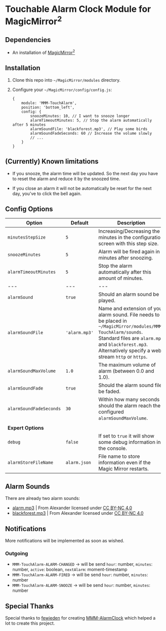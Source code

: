# Touchable Alarm Clock Module for MagicMirror<sup>2</sup>

## Dependencies

* An installation of [MagicMirror<sup>2</sup>](https://github.com/MichMich/MagicMirror)

## Installation

1. Clone this repo into `~/MagicMirror/modules` directory.
1. Configure your `~/MagicMirror/config/config.js`:

    ```
    {
        module: 'MMM-TouchAlarm',
        position: 'bottom_left',
        config: {
            snoozeMinutes: 10, // I want to snooze longer
            alarmTimeoutMinutes: 5, // Stop the alarm automatically after 5 minutes
            alarmSoundFile: 'blackforest.mp3', // Play some birds
            alarmSoundFadeSeconds: 60 // Increase the volume slowly
            // ...
        }
    }
    ```

## (Currently) Known limitations

* If you snooze, the alarm time will be updated. So the next day you have to reset the alarm and reduce it by the snoozed time.

* If you close an alarm it will not be automatically be reset for the next day, you've to click the bell again.


## Config Options

| **Option** | **Default** | **Description** |
| ---                     | --- | --- |
| `minutesStepSize`       | `5` | Increasing/Decreasing the minutes in the configuration screen with this step size. |
| `snoozeMinutes`         | `5` | Alarm will be fired again in x minutes after snoozing. |
| `alarmTimeoutMinutes`   | `5` | Stop the alarm automatically after this amount of minutes. |
| ---                     | --- | --- |
| `alarmSound`            | `true` | Should an alarm sound be played. |
| `alarmSoundFile`        | `'alarm.mp3'` | Name and extension of your alarm sound. File needs to be placed in `~/MagicMirror/modules/MMM-TouchAlarm/sounds`. Standard files are `alarm.mp3` and `blackforest.mp3`.  Alternatively specify a web stream `http` or `https`. |
| `alarmSoundMaxVolume`   | `1.0` | The maximum volume of alarm (between 0.0 and 1.0). |
| `alarmSoundFade`        | `true` | Should the alarm sound file be faded. |
| `alarmSoundFadeSeconds` | `30` | Within how many seconds should the alarm reach the configured `alarmSoundMaxVolume`. |
|                         | | |
| **Expert Options**      | | |
| `debug`                 | `false` | If set to `true` it will show some debug information in the console. |
| `alarmStoreFileName`    | `alarm.json` | File name to store information even if the Magic Mirror restarts. |

## Alarm Sounds

There are already two alarm sounds:

* [alarm.mp3](http://www.orangefreesounds.com/mp3-alarm-clock/) | From Alexander licensed under [CC BY-NC 4.0](https://creativecommons.org/licenses/by-nc/4.0/)
* [blackforest.mp3](http://www.orangefreesounds.com/coo-coo-clock-sound/) | From Alexander licensed under [CC BY-NC 4.0](https://creativecommons.org/licenses/by-nc/4.0/)


## Notifications

More notifications will be implemented as soon as wished.

### Outgoing

* `MMM-TouchAlarm-ALARM-CHANGED` -> will be send `hour`: number, `minutes`: number, `active`: boolean, `nextAlarm`: moment-timestamp
* `MMM-TouchAlarm-ALARM-FIRED`   -> will be send `hour`: number, `minutes`: number
* `MMM-TouchAlarm-ALARM-SNOOZE`  -> will be send `hour`: number, `minutes`: number


## Special Thanks
Special thanks to [fewieden](https://github.com/fewieden/) for creating [MMM-AlarmClock](https://github.com/fewieden/MMM-AlarmClock) which helped a lot to create this project.



